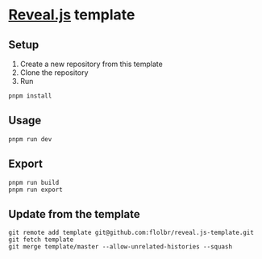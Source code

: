 # [Reveal.js](https://github.com/hakimel/reveal.js) template

## Setup

1. Create a new repository from this template
2. Clone the repository
3. Run

```shell
pnpm install
```

## Usage
  
```shell
pnpm run dev
```

## Export

```shell
pnpm run build
pnpm run export
```

## Update from the template

```shell
git remote add template git@github.com:flolbr/reveal.js-template.git
git fetch template
git merge template/master --allow-unrelated-histories --squash
```